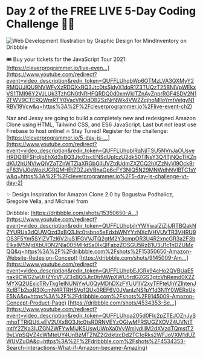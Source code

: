 # Day 2 of the FREE LIVE 5-Day Coding Challenge 🚀🔥 


![Web Development Illustration by Graphic Design for MindInventory on Dribbble](https://cdn.dribbble.com/users/1233499/screenshots/3850691/web-development.gif) 

🎟️ Buy your tickets for the JavaScript Tour 2021: [https://cleverprogrammer.io/live-even...](https://www.youtube.com/redirect?event=video_description&redir_token=QUFFLUhqbWp6OTMzLVA3QXMyY2RMQUJlQU9NVWFyXzRDQXxBQ3Jtc0tsSjdyX1doR1Z3TUQzT25BNlVpWEkxVS1TMl96Y2VJLUk3TzhGN0tNRHFQRDQ0d0xmVklTZnAyZnprRGF4SDV2N1ZFWV9CTERQWmRTY0VacVNOdDB2SzNrNWk4VWZZcjhoMlloYmtVelgyN1RBV19Vcw&q=https%3A%2F%2Fcleverprogrammer.io%2Flive-event-ch2) 

Naz and Jessy are going to build a completely new and redesigned Amazon Clone using HTML, Tailwind CSS, and ES6 JavaScript. Last but not least use Firebase to host online! 🔥 Stay Tuned! Register for the challenge: [https://cleverprogrammer.io/5-day-js-...](https://www.youtube.com/redirect?event=video_description&redir_token=QUFFLUhqblRqNjlTSU5NVnJaOUsyeHRDQlBFSHdjbEhXd3xBQ3Jtc0tscENSdUpIczU2dk50TlNsY3Q4TjNQcTlKZndKU2hUNVIwQjVZaTZnWTZiaXRGbGlIUVZtdUdmZXZCQ2hXZzNvVl9Ock9reF83VjJ0eWozUGRQMHEtZDZJeVBhaGp6cFY3NlQ5N29MNWdhNVlBTC1sYw&q=https%3A%2F%2Fcleverprogrammer.io%2F5-day-js-challenge-yt-day-2) 

✨ Design Inspiration for Amazon Clone 2.0 by Bogusław Podhalicz, Gregoire Vella, and Michael from 



Dribbble: [https://dribbble.com/shots/15350650-A...](https://www.youtube.com/redirect?event=video_description&redir_token=QUFFLUhqbjlrYWYwalZjZjlJRTBQakNZYURUa3dQUWQzd3xBQ3Jtc0tsbno5eEdxbWNYYzNXclVHVUVTR3VHRU9OS3F5Ym5SYlZVTzl6V2luS1FGVVJTQ2gtM2Y3cmpOR3U4R2xncGR3a2F3bElkalM5MjdXbUlDN2Nla005MHdSa0IxQlFabzZOSGU5RzB1U3U1c1hDZUMxQQ&q=https%3A%2F%2Fdribbble.com%2Fshots%2F15350650-Amazon-Website-Redesign-Concept)  [https://dribbble.com/shots/9145009-Am...](https://www.youtube.com/redirect?event=video_description&redir_token=QUFFLUhqbEJGRk94cHo2QVBUaE5nak9CWGZwUHZYcVFJZ3xBQ3Jtc0trMWpXWU5rdGZGS3gtcVhRemd0X2ZMYXQ2UExjcTRvTkg1elNUNjYwU0QyMDhDXzFYUU1IV2xyTFFteUhYZlhtenJXclBTb2sxR3lXcmN4RTRHSVo1QUx0REF6V0JVanIzNS1pY1d3N1Y0WERxUkE5NA&q=https%3A%2F%2Fdribbble.com%2Fshots%2F9145009-Amazon-Concept-Product-Page)  [https://dribbble.com/shots/4534353-Se...](https://www.youtube.com/redirect?event=video_description&redir_token=QUFFLUhqa205d0FIc2pZTEJOZnJySmhoTTRiQUtLeEV2UXxBQ3Jtc0tsRDRNVEYzOGlwMFRSUGZXOVZ4UVNtTmtlY2ZKa3lUZGN2WFYwMjJKSUswUWpXa0VyWmIydllIM2dXVzdTQmstT29yLVpSQVZ4cWMteUY4UnBzMTZNZ2I2dktzcDd2TC1oRks2WFJoVXM1dUZWUVZuOA&q=https%3A%2F%2Fdribbble.com%2Fshots%2F4534353-Search-interactions-What-if-Amazon-became-Amazing) 
